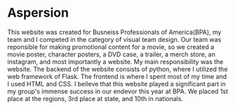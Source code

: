 # Aspersion
This website was created for Busneiss Professionals of America(BPA), my team and I competed in the category of visual team design. Our team was reponsible for making promotional content for a movie, so we created a movie poster, character posters, a DVD case, a trailer, a merch store, an instagram, and most importantly a website. My main responsibility was the website. The backend of the website consists of python, where I utilized the web framework of Flask. The frontend is where I spent most of my time and I used HTML and CSS. I beileve that this website played a significant part in my group's immense success in our endevor this year at BPA. We placed 1st place at the regions, 3rd place at state, and 10th in nationals.